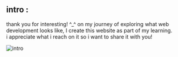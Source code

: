 ## intro :
thank you for interesting! ^_^
on my journey of exploring what web development looks like, I create this website as part of my learning. </br>
i appreciate what i reach on it so i want to share it with you! 

![intro](https://user-images.githubusercontent.com/91970695/178002721-701df87e-a830-46c7-b483-26b2eadcc9b3.png)
